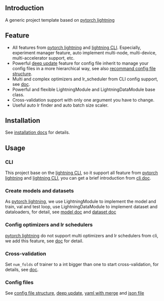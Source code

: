 ## Introduction

A generic project template based on [pytorch lightning](https://pytorch-lightning.readthedocs.io/en/stable/)

## Feature

- All features from [pytorch lightning](https://pytorch-lightning.readthedocs.io/en/stable/) and [lightning CLI](https://pytorch-lightning.readthedocs.io/en/stable/cli/lightning_cli.html). Especially, experiment manager feature, auto implement multi-node, multi-device, multi-accelerator support, etc.
- Powerful [deep update](docs/configs/deep_update.md) feature for config file inherit to manage your config files in a more hierarchical way, see also [recommand config file structure](docs/configs/config_file_structure.md).
- Multi and complex optimizers and lr_scheduler from CLI config support, see [doc](docs/core/optimizer_config.md).
- Powerful and flexible LightningModule and LightningDataModule base class.
- Cross-validation support with only one argument you have to change.
- Useful auto lr finder and auto batch size scaler.

## Installation

See [installation docs](docs/installation/installation.md) for details.

## Usage

### CLI

This project base on the [lightning CLI](https://pytorch-lightning.readthedocs.io/en/stable/cli/lightning_cli.html), so it support all feature from [pytorch lightning](https://pytorch-lightning.readthedocs.io/en/stable/) and [lightning CLI](https://pytorch-lightning.readthedocs.io/en/stable/cli/lightning_cli.html), you can get a brief introduction from [cli doc](docs/tools/cli.md).

### Create models and datasets

As [pytorch lightning](https://pytorch-lightning.readthedocs.io/en/stable/), we use LightningModule to implement the model and train, val and test loop, use LightningDataModule to implement dataset and dataloaders, for detail, see [model doc](docs/core/model.md) and [dataset doc](docs/core/dataset.md)

### Config optimizers and lr schedulers

[pytorch lightning](https://pytorch-lightning.readthedocs.io/en/stable/) do not support multi optimizers and lr schedulers from cli, we add this feature, see [doc](docs/core/optimizer_config.md) for detail.

### Cross-validation

Set `num_folds` of trainer to a int bigger than one to start cross-validation, for details, see [doc](docs/core/trainer.md).

### Config files

See [config file structure](docs/configs/config_file_structure.md), [deep update](docs/configs/deep_update.md), [yaml with merge](docs/configs/argument_parsers/yaml_with_merge.md) and [json file](docs/configs/argument_parsers/json_file.md)
